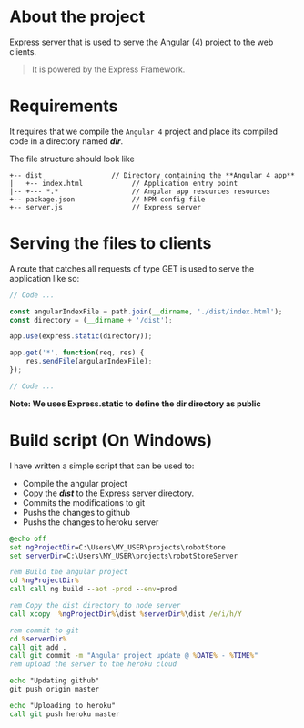 # About the project
Express server that is used to serve the Angular (4) project to the web clients.

> It is powered by the Express Framework.

# Requirements
It requires that we compile the `Angular 4` project and place its compiled code in a directory named ***dir***.

The file structure should look like

```
+-- dist                 // Directory containing the **Angular 4 app**
|   +-- index.html            // Application entry point
|-- +--- *.*                  // Angular app resources resources
+-- package.json              // NPM config file
+-- server.js                 // Express server
```

# Serving the files to clients

A route that catches all requests of type GET is used to serve the application like so:

```javascript
// Code ...

const angularIndexFile = path.join(__dirname, './dist/index.html');
const directory = (__dirname + '/dist');

app.use(express.static(directory));	

app.get('*', function(req, res) {							
    res.sendFile(angularIndexFile);		
});

// Code ...
```
**Note: We uses Express.static to define the **dir** directory as public**

# Build script (On Windows)
I have written a simple script that can be used to:
- Compile the angular project
- Copy the ***dist*** to the Express server directory.
- Commits the modifications to git
- Pushs the changes to github
- Pushs the changes to heroku server

```bat
@echo off
set ngProjectDir=C:\Users\MY_USER\projects\robotStore
set serverDir=C:\Users\MY_USER\projects\robotStoreServer

rem Build the angular project
cd %ngProjectDir%
call call ng build --aot -prod --env=prod

rem Copy the dist directory to node server
call xcopy  %ngProjectDir%\dist %serverDir%\dist /e/i/h/Y

rem commit to git
cd %serverDir%
call git add .
call git commit -m "Angular project update @ %DATE% - %TIME%"
rem upload the server to the heroku cloud

echo "Updating github"
git push origin master

echo "Uploading to heroku"
call git push heroku master
```
